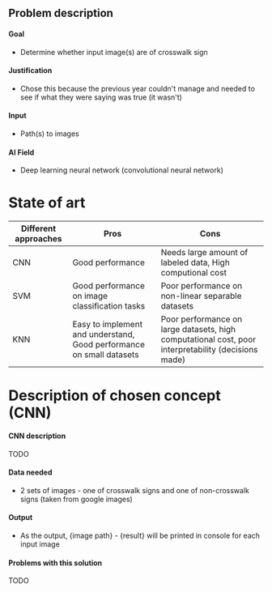 ## Problem description
#### Goal
- Determine whether input image(s) are of crosswalk sign
#### Justification
- Chose this because the previous year couldn't manage and needed to see if what they were saying was true (it wasn't)
#### Input
- Path(s) to images
#### AI Field
- Deep learning neural network (convolutional neural network)

# State of art
| Different approaches | Pros | Cons |
|----------------------|------|------|
| CNN | Good performance | Needs large amount of labeled data, High computional cost |
| SVM | Good performance on image classification tasks | Poor performance on non-linear separable datasets |
| KNN | Easy to implement and understand, Good performance on small datasets | Poor performance on large datasets, high computational cost, poor interpretability (decisions made) |

# Description of chosen concept (CNN)
#### CNN description
TODO

#### Data needed
- 2 sets of images - one of crosswalk signs and one of non-crosswalk signs (taken from google images)

#### Output
- As the output, {image path} - {result} will be printed in console for each input image


#### Problems with this solution
TODO
